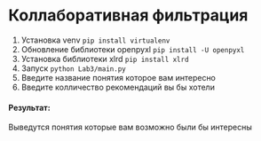 # Коллаборативная фильтрация

1) Установка venv ```pip install virtualenv```
2) Обновление библиотеки openpyxl ```pip install -U openpyxl```
3) Установка библиотеки xlrd ```pip install xlrd```
4) Запуск ```python Lab3/main.py```
5) Введите название понятия которое вам интересно
6) Введите колличество рекомендаций вы бы хотели


#### Результат: 
Выведутся понятия которые вам возможно были бы интересны

